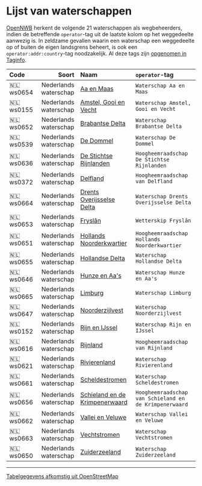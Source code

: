 Lijst van waterschappen
=======================

[OpenNWB](../README.md) herkent de volgende 21 waterschappen als wegbeheerders, indien de betreffende `operator`-tag uit de laatste kolom op het weggedeelte aanwezig is.
In zeldzame gevallen waarin een waterschap een weggedeelte op of buiten de eigen landsgrens beheert, is ook een `operator:addr:country`-tag noodzakelijk.
Al deze tags zijn [opgenomen in Taginfo](https://taginfo.openstreetmap.org/projects/opennwb#tags).

| Code | Soort | Naam | `operator`-tag |
| :--- | ---: | :--- | :--- |
| 🇳🇱 ws0654 | Nederlands waterschap | [Aa en Maas](https://www.openstreetmap.org/relation/11932046) | `Waterschap Aa en Maas` |
| 🇳🇱 ws0155 | Nederlands waterschap | [Amstel, Gooi en Vecht](https://www.openstreetmap.org/relation/11938319) | `Waterschap Amstel, Gooi en Vecht` |
| 🇳🇱 ws0652 | Nederlands waterschap | [Brabantse Delta](https://www.openstreetmap.org/relation/11932376) | `Waterschap Brabantse Delta` |
| 🇳🇱 ws0539 | Nederlands waterschap | [De Dommel](https://www.openstreetmap.org/relation/11932295) | `Waterschap De Dommel` |
| 🇳🇱 ws0636 | Nederlands waterschap | [De Stichtse Rijnlanden](https://www.openstreetmap.org/relation/11938270) | `Hoogheemraadschap De Stichtse Rijnlanden` |
| 🇳🇱 ws0372 | Nederlands waterschap | [Delfland](https://www.openstreetmap.org/relation/11931566) | `Hoogheemraadschap van Delfland` |
| 🇳🇱 ws0664 | Nederlands waterschap | [Drents Overijsselse Delta](https://www.openstreetmap.org/relation/11970218) | `Waterschap Drents Overijsselse Delta` |
| 🇳🇱 ws0653 | Nederlands waterschap | [Fryslân](https://www.openstreetmap.org/relation/11937050) | `Wetterskip Fryslân` |
| 🇳🇱 ws0651 | Nederlands waterschap | [Hollands Noorderkwartier](https://www.openstreetmap.org/relation/11936464) | `Hoogheemraadschap Hollands Noorderkwartier` |
| 🇳🇱 ws0655 | Nederlands waterschap | [Hollandse Delta](https://www.openstreetmap.org/relation/11931705) | `Waterschap Hollandse Delta` |
| 🇳🇱 ws0646 | Nederlands waterschap | [Hunze en Aa's](https://www.openstreetmap.org/relation/11974174) | `Waterschap Hunze en Aa's` |
| 🇳🇱 ws0665 | Nederlands waterschap | [Limburg](https://www.openstreetmap.org/relation/11932175) | `Waterschap Limburg` |
| 🇳🇱 ws0647 | Nederlands waterschap | [Noorderzijlvest](https://www.openstreetmap.org/relation/11973621) | `Waterschap Noorderzijlvest` |
| 🇳🇱 ws0152 | Nederlands waterschap | [Rijn en IJssel](https://www.openstreetmap.org/relation/11969224) | `Waterschap Rijn en IJssel` |
| 🇳🇱 ws0616 | Nederlands waterschap | [Rijnland](https://www.openstreetmap.org/relation/11948219) | `Hoogheemraadschap van Rijnland` |
| 🇳🇱 ws0621 | Nederlands waterschap | [Rivierenland](https://www.openstreetmap.org/relation/11932400) | `Waterschap Rivierenland` |
| 🇳🇱 ws0661 | Nederlands waterschap | [Scheldestromen](https://www.openstreetmap.org/relation/11932013) | `Waterschap Scheldestromen` |
| 🇳🇱 ws0656 | Nederlands waterschap | [Schieland en de Krimpenerwaard](https://www.openstreetmap.org/relation/11932429) | `Hoogheemraadschap van Schieland en de Krimpenerwaard` |
| 🇳🇱 ws0662 | Nederlands waterschap | [Vallei en Veluwe](https://www.openstreetmap.org/relation/11968965) | `Waterschap Vallei en Veluwe` |
| 🇳🇱 ws0663 | Nederlands waterschap | [Vechtstromen](https://www.openstreetmap.org/relation/11970261) | `Waterschap Vechtstromen` |
| 🇳🇱 ws0650 | Nederlands waterschap | [Zuiderzeeland](https://www.openstreetmap.org/relation/11936699) | `Waterschap Zuiderzeeland` |

---

[Tabelgegevens afkomstig uit OpenStreetMap](https://www.openstreetmap.org/copyright/nl)
